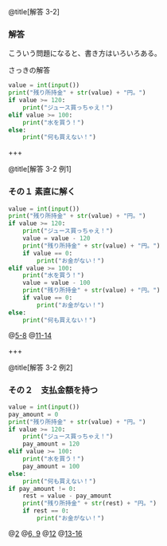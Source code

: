 @title[解答 3-2]

### 解答

こういう問題になると、書き方はいろいろある。

さっきの解答

```python
value = int(input())
print("残り所持金" + str(value) + "円。")
if value >= 120:
    print("ジュース買っちゃえ！")
elif value >= 100:
    print("水を買う！")
else:
    print("何も買えない！")
```

+++

@title[解答 3-2 例1]

### その１ 素直に解く

```python
value = int(input())
print("残り所持金" + str(value) + "円。")
if value >= 120:
    print("ジュース買っちゃえ！")
    value = value - 120
    print("残り所持金" + str(value) + "円。")
    if value == 0:
        print("お金がない！")
elif value >= 100:
    print("水を買う！")
    value = value - 100
    print("残り所持金" + str(value) + "円。")
    if value == 0:
        print("お金がない！")
else:
    print("何も買えない！")
```
@[5-8](購入したので、残金の計算)
@[11-14](ここでも購入したので、残金の計算)

+++

@title[解答 3-2 例2]

### その２　支払金額を持つ

```python
value = int(input())
pay_amount = 0
print("残り所持金" + str(value) + "円。")
if value >= 120:
    print("ジュース買っちゃえ！")
    pay_amount = 120
elif value >= 100:
    print("水を買う！")
    pay_amount = 100
else:
    print("何も買えない！")
if pay_amount != 0:
    rest = value - pay_amount
    print("残り所持金" + str(rest) + "円。")
    if rest == 0:
        print("お金がない！")
```
@[2](「支払額」を表す変数を用意)
@[6, 9](支払が発生したら、値をセット)
@[12](支払が起こったかチェックする)
@[13-16](支払が起こった場合、残金と0円の場合の表示)